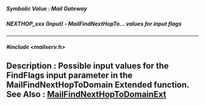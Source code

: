 ##### Symbolic Value : Mail Gateway
##### NEXTHOP_xxx (Input) - MailFindNextHopTo... values for input flags
---
##### #include <mailserv.h>
**Description :**
Possible input values for the FindFlags input parameter in the 
MailFindNextHopToDomain Extended function.
**See Also :**
[MailFindNextHopToDomainExt](D:/md_files/MailFindNextHopToDomainExt.md)
---
